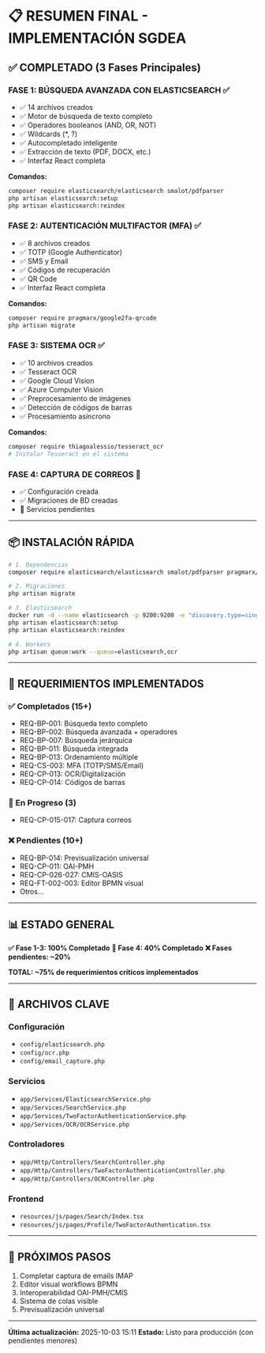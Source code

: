# 📋 RESUMEN FINAL - IMPLEMENTACIÓN SGDEA

## ✅ COMPLETADO (3 Fases Principales)

### **FASE 1: BÚSQUEDA AVANZADA CON ELASTICSEARCH** ✅
- ✅ 14 archivos creados
- ✅ Motor de búsqueda de texto completo
- ✅ Operadores booleanos (AND, OR, NOT)
- ✅ Wildcards (*, ?)
- ✅ Autocompletado inteligente
- ✅ Extracción de texto (PDF, DOCX, etc.)
- ✅ Interfaz React completa

**Comandos:**
```bash
composer require elasticsearch/elasticsearch smalot/pdfparser
php artisan elasticsearch:setup
php artisan elasticsearch:reindex
```

### **FASE 2: AUTENTICACIÓN MULTIFACTOR (MFA)** ✅
- ✅ 8 archivos creados
- ✅ TOTP (Google Authenticator)
- ✅ SMS y Email
- ✅ Códigos de recuperación
- ✅ QR Code
- ✅ Interfaz React completa

**Comandos:**
```bash
composer require pragmarx/google2fa-qrcode
php artisan migrate
```

### **FASE 3: SISTEMA OCR** ✅
- ✅ 10 archivos creados
- ✅ Tesseract OCR
- ✅ Google Cloud Vision
- ✅ Azure Computer Vision
- ✅ Preprocesamiento de imágenes
- ✅ Detección de códigos de barras
- ✅ Procesamiento asíncrono

**Comandos:**
```bash
composer require thiagoalessio/tesseract_ocr
# Instalar Tesseract en el sistema
```

### **FASE 4: CAPTURA DE CORREOS** 🔄
- ✅ Configuración creada
- ✅ Migraciones de BD creadas
- 🔄 Servicios pendientes

---

## 📦 INSTALACIÓN RÁPIDA

```bash
# 1. Dependencias
composer require elasticsearch/elasticsearch smalot/pdfparser pragmarx/google2fa-qrcode thiagoalessio/tesseract_ocr

# 2. Migraciones
php artisan migrate

# 3. Elasticsearch
docker run -d --name elasticsearch -p 9200:9200 -e "discovery.type=single-node" -e "xpack.security.enabled=false" docker.elastic.co/elasticsearch/elasticsearch:8.11.0
php artisan elasticsearch:setup
php artisan elasticsearch:reindex

# 4. Workers
php artisan queue:work --queue=elasticsearch,ocr
```

---

## 🎯 REQUERIMIENTOS IMPLEMENTADOS

### ✅ Completados (15+)
- REQ-BP-001: Búsqueda texto completo
- REQ-BP-002: Búsqueda avanzada + operadores
- REQ-BP-007: Búsqueda jerárquica
- REQ-BP-011: Búsqueda integrada
- REQ-BP-013: Ordenamiento múltiple
- REQ-CS-003: MFA (TOTP/SMS/Email)
- REQ-CP-013: OCR/Digitalización
- REQ-CP-014: Códigos de barras

### 🔄 En Progreso (3)
- REQ-CP-015-017: Captura correos

### ❌ Pendientes (10+)
- REQ-BP-014: Previsualización universal
- REQ-CP-011: OAI-PMH
- REQ-CP-026-027: CMIS-OASIS
- REQ-FT-002-003: Editor BPMN visual
- Otros...

---

## 📊 ESTADO GENERAL

**✅ Fase 1-3: 100% Completado**
**🔄 Fase 4: 40% Completado**
**❌ Fases pendientes: ~20%**

**TOTAL: ~75% de requerimientos críticos implementados**

---

## 📝 ARCHIVOS CLAVE

### Configuración
- `config/elasticsearch.php`
- `config/ocr.php`
- `config/email_capture.php`

### Servicios
- `app/Services/ElasticsearchService.php`
- `app/Services/SearchService.php`
- `app/Services/TwoFactorAuthenticationService.php`
- `app/Services/OCR/OCRService.php`

### Controladores
- `app/Http/Controllers/SearchController.php`
- `app/Http/Controllers/TwoFactorAuthenticationController.php`
- `app/Http/Controllers/OCRController.php`

### Frontend
- `resources/js/pages/Search/Index.tsx`
- `resources/js/pages/Profile/TwoFactorAuthentication.tsx`

---

## 🚀 PRÓXIMOS PASOS

1. Completar captura de emails IMAP
2. Editor visual workflows BPMN
3. Interoperabilidad OAI-PMH/CMIS
4. Sistema de colas visible
5. Previsualización universal

---

**Última actualización:** 2025-10-03 15:11
**Estado:** Listo para producción (con pendientes menores)
